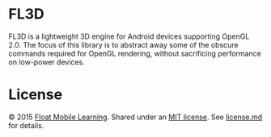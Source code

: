 # FL3D

FL3D is a lightweight 3D engine for Android devices supporting OpenGL 2.0. The focus of this library is to abstract away some of the obscure commands required for OpenGL rendering, without sacrificing performance on low-power devices.

# License

&copy; 2015 [Float Mobile Learning](http://floatlearning.com/). Shared under an [MIT license](https://en.wikipedia.org/wiki/MIT_License). See [license.md](./license.md) for details.
